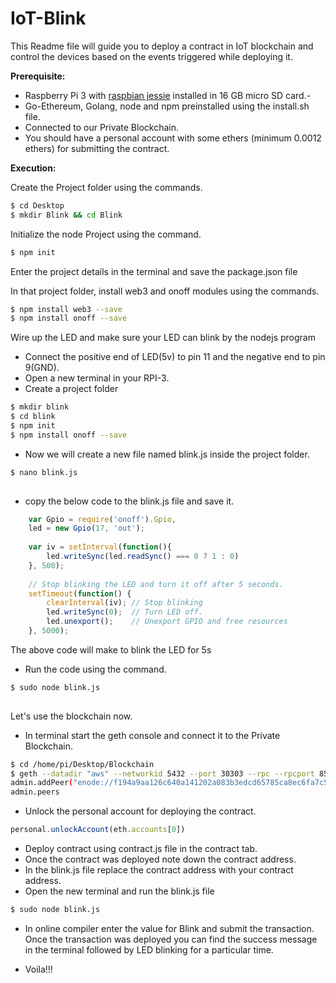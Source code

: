 # IoT-Blink

This Readme file will guide you to deploy a contract in IoT blockchain and control the devices based on the events triggered while deploying it.

**Prerequisite:**

- Raspberry Pi 3 with [raspbian jessie](https://www.raspberrypi.org/downloads/raspbian/) installed in 16 GB micro SD card.-
- Go-Ethereum, Golang, node and npm preinstalled using the install.sh file.
- Connected to our Private Blockchain.
- You should have a personal account with some ethers (minimum 0.0012 ethers) for submitting the contract.

**Execution:**

Create the Project folder using the commands.

```sh
$ cd Desktop 
$ mkdir Blink && cd Blink
```

Initialize the node Project using the command.

```sh
$ npm init
```

Enter the project details in the terminal and save the package.json file 

In that project folder, install web3 and onoff modules using the commands.

```sh
$ npm install web3 --save
$ npm install onoff --save
```

Wire up the LED and make sure your LED can blink by the nodejs program 

- Connect the positive end of LED(5v) to pin 11 and the negative end to pin 9(GND).
- Open a new terminal in your RPI-3.
- Create a project folder
    
```sh
$ mkdir blink
$ cd blink
$ npm init 
$ npm install onoff --save
```

- Now we will create a new file named blink.js inside the project folder.

```sh
$ nano blink.js
    
``` 
- copy the below code to the blink.js file and save it.

```javascript
    var Gpio = require('onoff').Gpio,
    led = new Gpio(17, 'out');
 
    var iv = setInterval(function(){
        led.writeSync(led.readSync() === 0 ? 1 : 0)
    }, 500);
 
    // Stop blinking the LED and turn it off after 5 seconds.
    setTimeout(function() {
        clearInterval(iv); // Stop blinking
        led.writeSync(0);  // Turn LED off.
        led.unexport();    // Unexport GPIO and free resources
    }, 5000);

```
The above code will make to blink the LED for 5s 

- Run the code using the command.

```sh
$ sudo node blink.js
    
```

Let's use the blockchain now. 

- In terminal start the geth console and connect it to the Private Blockchain.

``` sh
$ cd /home/pi/Desktop/Blockchain
$ geth --datadir "aws" --networkid 5432 --port 30303 --rpc --rpcport 8545 --rpccorsdomain "*" --nodiscover console
admin.addPeer("enode://f194a9aa126c640a141202a083b3edcd65785ca8ec6fa7c5d77065ef918c6a01d49512147826c11d2c60f6c1551eb5a120c33a16fb0c31f0879d582a4c247c7b@54.214.225.10:30303")
admin.peers
```
- Unlock the personal account for deploying the contract.

```javascript
personal.unlockAccount(eth.accounts[0])
```

- Deploy contract using contract.js file in the contract tab.
- Once the contract was deployed note down the contract address.
- In the blink.js file replace the contract address with your contract address.
- Open the new terminal and run the blink.js file 

```sh
$ sudo node blink.js

```
- In online compiler enter the value for Blink and submit the transaction. Once the transaction was deployed you can find the success message in the terminal followed by LED blinking for a particular time.
    
- Voila!!!
